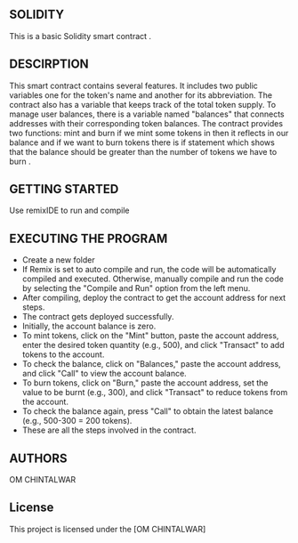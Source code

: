 ## SOLIDITY
This is a basic Solidity smart contract . 

## DESCIRPTION
This smart contract contains several features. It includes two public variables one for the token's name and another for its abbreviation. The contract also has a variable that keeps track of the total token supply. To manage user balances, there is a variable named "balances" that connects addresses with their corresponding token balances.
The contract provides two functions: mint and burn if we mint some tokens in then it reflects in our balance and if we want to burn tokens there is if statement which shows that the balance should be greater than the number of tokens we have to burn .

## GETTING STARTED
Use remixIDE to run and compile

## EXECUTING THE PROGRAM
* Create a new folder 
* If Remix is set to auto compile and run, the code will be automatically compiled and executed. Otherwise, manually compile and run the code by selecting the "Compile and Run" option from the left menu.
* After compiling, deploy the contract to get the account address for next steps.
* The contract gets deployed successfully.
* Initially, the account balance is zero.
* To mint tokens, click on the "Mint" button, paste the account address, enter the desired token quantity (e.g., 500), and click "Transact" to add tokens to the account.
* To check the balance, click on "Balances," paste the account address, and click "Call" to view the account balance.
* To burn tokens, click on "Burn," paste the account address, set the value to be burnt (e.g., 300), and click "Transact" to reduce tokens from the account.
* To check the balance again, press "Call" to obtain the latest balance (e.g., 500-300 = 200 tokens).
* These are all the steps involved in the contract.

## AUTHORS
OM CHINTALWAR

## License
This project is licensed under the [OM CHINTALWAR]  
   
